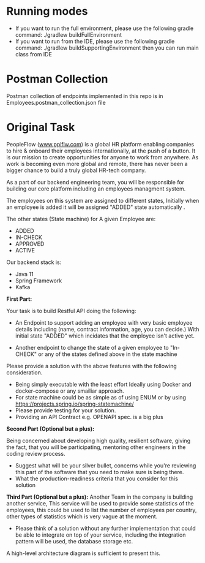 # Running modes
- If you want to run the full environment, please use the following gradle command: ./gradlew buildFullEnvironment
- If you want to run from the IDE, please use the following gradle command: ./gradlew buildSupportingEnvironment then you can run main class from IDE 

# Postman Collection
Postman collection of endpoints implemented in this repo is in Employees.postman_collection.json file 

# Original Task
PeopleFlow (www.pplflw.com) is a global HR platform enabling companies to hire & onboard their employees internationally, at the push of a button. It is our mission to create opportunities for anyone to work from anywhere. As work is becoming even more global and remote, there has never been a bigger chance to build a truly global HR-tech company.


As a part of our backend engineering team, you will be responsible for building our core platform including an  employees managment system.

The employees on this system are assigned to different states, Initially when an employee is added it will be assigned "ADDED" state automatically .


The other states (State machine) for A given Employee are:
- ADDED
- IN-CHECK
- APPROVED
- ACTIVE

Our backend stack is:
- Java 11
- Spring Framework
- Kafka


**First Part:**


Your task is to build  Restful API doing the following:
- An Endpoint to support adding an employee with very basic employee details including (name, contract information, age, you can decide.) With initial state "ADDED" which incidates that the employee isn't active yet.

- Another endpoint to change the state of a given employee to "In-CHECK" or any of the states defined above in the state machine

Please provide a solution with the  above features with the following consideration.

- Being simply executable with the least effort Ideally using Docker and docker-compose or any smailiar approach.
- For state machine could be as simple as of using ENUM or by using https://projects.spring.io/spring-statemachine/
- Please provide testing for your solution.
- Providing an API Contract e.g. OPENAPI spec. is a big plus




**Second Part (Optional but a plus):**

Being concerned about developing high quality, resilient software, giving the fact, that you will be participating, mentoring other engineers in the coding review process.


- Suggest what will be your silver bullet, concerns while you're reviewing this part of the software that you need to make sure is being there.
- What the production-readiness criteria that you consider for this solution





**Third Part (Optional but a plus):**
Another Team in the company is building another service, This service will be used to provide some statistics of the employees, this could be used to list the number of employees per country, other types of statistics which is very vague at the moment.


- Please think of a solution without any further implementation that could be able to integrate on top of your service, including the integration pattern will be used, the database storage etc.

A high-level architecture diagram is sufficient to present this.




